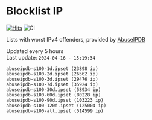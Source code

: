 # Blocklist IP

[![Hits](https://hits.seeyoufarm.com/api/count/incr/badge.svg?url=https%3A%2F%2Fgithub.com%2Fborestad%2Fblocklist-ip%2F&count_bg=%2379C83D&title_bg=%23555555&icon=&icon_color=%23E7E7E7&title=hits&edge_flat=false)](https://hits.seeyoufarm.com)  ![CI](https://img.shields.io/github/workflow/status/borestad/blocklist-ip/CI?style=flat-square)

Lists with worst IPv4 offenders, provided by [AbuseIPDB](https://www.abuseipdb.com/)

<!-- FOOTER-PLACEHOLDER -->
Updated every 5 hours<br>
Last update: `2024-04-16 - 15:19:34`
```
abuseipdb-s100-1d.ipset (23898 ip)
abuseipdb-s100-2d.ipset (26562 ip)
abuseipdb-s100-3d.ipset (29476 ip)
abuseipdb-s100-7d.ipset (35924 ip)
abuseipdb-s100-30d.ipset (58934 ip)
abuseipdb-s100-60d.ipset (80228 ip)
abuseipdb-s100-90d.ipset (103223 ip)
abuseipdb-s100-120d.ipset (125004 ip)
abuseipdb-s100-all.ipset (514599 ip)
```
